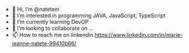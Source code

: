 - 👋 Hi, I’m @natetem
- 👀 I’m interested in programming JAVA, JavaScript, TypeScript
- 🌱 I’m currently learning DevOP
- 💞️ I’m looking to collaborate on ...
- 📫 How to reach me on linkendin https://www.linkedin.com/in/marie-jeanne-natete-99410b66/

<!---
natetem/natetem is a ✨ special ✨ repository because its `README.md` (this file) appears on your GitHub profile.
You can click the Preview link to take a look at your changes.
--->
